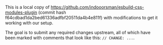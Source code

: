 This is a local copy of https://github.com/indooorsman/esbuild-css-modules-plugin (commit hash f64cdbad1da2bed61336adfbf20511da4b4e811f) with modifications to get it working with our setup.

The goal is to submit any required changes upstream, all of which have been marked with comments that look like this: `// CHANGE: ...`.
